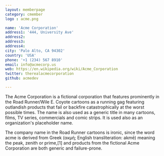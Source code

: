 ```yaml
---
layout: memberpage
category: cmember
logo : acme.png

name: 'Acme Corporation'
address1: '444, University Ave'
address2: 
address3: 
address4: 
city: 'Palo Alto, CA 94302'
country: 'USA'
phone: '+1 (234) 567 8910'
email: info@acmecorp.us
web: https://en.wikipedia.org/wiki/Acme_Corporation
twitter: therealacmecorporation
github: acmedev

---
```

The Acme Corporation is a fictional corporation that features prominently in the Road Runner/Wile E. Coyote cartoons as a running gag featuring outlandish products that fail or backfire catastrophically at the worst possible times. The name is also used as a generic title in many cartoons, films, TV series, commercials and comic strips. It is used also as an organization's placeholder name.

<!--more-->

The company name in the Road Runner cartoons is ironic, since the word acme is derived from Greek (ακμή; English transliteration: akmē) meaning the peak, zenith or prime,[1] and products from the fictional Acme Corporation are both generic and failure-prone.